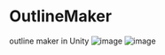 # OutlineMaker
outline maker in Unity
![image](https://user-images.githubusercontent.com/79690923/194059691-ebcdcde8-0c8c-49a9-a689-83836945c30e.png)
![image](https://user-images.githubusercontent.com/79690923/194078536-eed7282a-11e2-4ec1-9c09-12719c444a7d.png)
